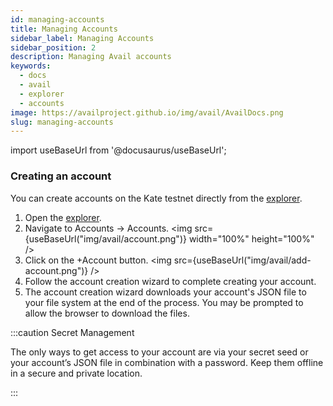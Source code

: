 ```yaml
---
id: managing-accounts
title: Managing Accounts
sidebar_label: Managing Accounts
sidebar_position: 2
description: Managing Avail accounts
keywords:
  - docs
  - avail
  - explorer
  - accounts
image: https://availproject.github.io/img/avail/AvailDocs.png
slug: managing-accounts
---
```

import useBaseUrl from '@docusaurus/useBaseUrl';

### Creating an account

You can create accounts on the Kate testnet directly from the [explorer](https://kate.avail.tools/).

1. Open the [explorer](https://kate.avail.tools/).
2. Navigate to Accounts -> Accounts.
   <img src={useBaseUrl("img/avail/account.png")} width="100%" height="100%" />
3. Click on the +Account button.
   <img src={useBaseUrl("img/avail/add-account.png")} />
4. Follow the account creation wizard to complete creating your
   account.
5. The account creation wizard downloads your account's JSON file to
   your file system at the end of the process. You may be prompted to
   allow the browser to download the files.

:::caution Secret Management

The only ways to get access to your account are via your secret seed or your account’s JSON file in combination with a password. Keep them offline in a secure and private location.

:::
